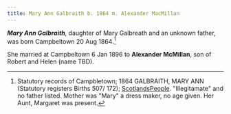 ```yaml
---
title: Mary Ann Galbraith b. 1864 m. Alexander MacMillan
---
```

***Mary Ann Galbraith***, daughter of Mary Galbreath and an unknown father, was born Campbeltown 20 Aug 1864.[^birth]

She married at Campbeltown 6 Jan 1896 to **Alexander McMillan**, son of Robert and Helen (name TBD).

[^birth]: Statutory records of Campbletown; 1864 GALBRAITH, MARY ANN (Statutory registers Births 507/ 172);
  [ScotlandsPeople](https://www.scotlandspeople.gov.uk/view-image/nrs_stat_births/39785221).  "Illegitamate" and no father listed.
  Mother was "Mary" a dress maker, no age given.  Her Aunt, Margaret was present.

[^marriage]: Statutory records of Campbeltown; 1896 GALBRAITH, MARY ANN (Statutory registers Marriages 507/ 3); 
  [ScotlandsPeople](https://www.scotlandspeople.gov.uk/view-image/nrs_stat_marriages/10909689).  The record is hard to read but says she was 
  a domestic servant and something about "illegitamate [something]"
  
  
